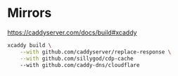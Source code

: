 # Mirrors

https://caddyserver.com/docs/build#xcaddy

```bash
xcaddy build \
    --with github.com/caddyserver/replace-response \
    --with github.com/sillygod/cdp-cache
    --with github.com/caddy-dns/cloudflare
```
